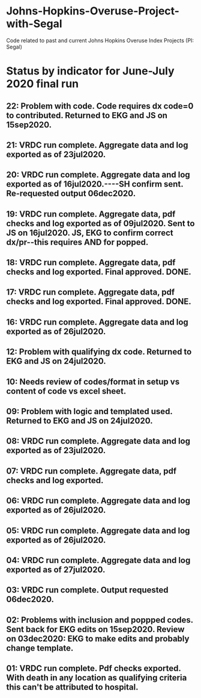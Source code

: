 # Johns-Hopkins-Overuse-Project-with-Segal
Code related to past and current Johns Hopkins Overuse Index Projects (PI: Segal)

# Status by indicator for June-July 2020 final run
## 22: Problem with code.  Code requires dx code=0 to contributed.  Returned to EKG and JS on 15sep2020.
## 21: VRDC run complete.  Aggregate data and log exported as of 23jul2020.
## 20: VRDC run complete.  Aggregate data and log exported as of 16jul2020.----SH confirm sent.  Re-requested output 06dec2020.
## 19: VRDC run complete.  Aggregate data, pdf checks and log exported as of 09jul2020. Sent to JS on 16jul2020. JS, EKG to confirm correct dx/pr--this requires AND for popped.
## 18: VRDC run complete.  Aggregate data, pdf checks and log exported. Final approved. DONE. 
## 17: VRDC run complete.  Aggregate data, pdf checks and log exported. Final approved. DONE.
## 16: VRDC run complete.  Aggregate data and log exported as of 26jul2020.

## 12: Problem with qualifying dx code.  Returned to EKG and JS on 24jul2020.

## 10: Needs review of codes/format in setup vs content of code vs excel sheet.
## 09: Problem with logic and templated used.  Returned to EKG and JS on 24jul2020.
## 08: VRDC run complete.  Aggregate data and log exported as of 23jul2020.
## 07: VRDC run complete.  Aggregate data, pdf checks and log exported.
## 06: VRDC run complete.  Aggregate data and log exported as of 26jul2020.
## 05: VRDC run complete.  Aggregate data and log exported as of 26jul2020.
## 04: VRDC run complete.  Aggregate data and log exported as of 27jul2020.
## 03: VRDC run complete.  Output requested 06dec2020.
## 02: Problems with inclusion and poppped codes.  Sent back for EKG edits on 15sep2020.  Review on 03dec2020: EKG to make edits and probably change template.
## 01: VRDC run complete.  Pdf checks exported.  With death in any location as qualifying criteria this can't be attributed to hospital.


